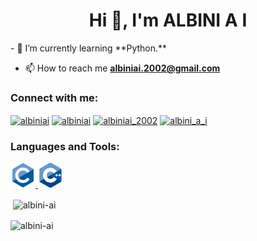 <h1 align="center">Hi 👋, I'm ALBINI A I</h1>
- 🌱 I’m currently learning **Python.**

- 📫 How to reach me **albiniai.2002@gmail.com**

<h3 align="left">Connect with me:</h3>
<p align="left">
<a href="https://linkedin.com/in/albiniai" target="blank"><img align="center" src="https://raw.githubusercontent.com/rahuldkjain/github-profile-readme-generator/master/src/images/icons/Social/linked-in-alt.svg" alt="albiniai" height="30" width="40" /></a>
<a href="https://www.codechef.com/users/albiniai" target="blank"><img align="center" src="https://cdn.jsdelivr.net/npm/simple-icons@3.1.0/icons/codechef.svg" alt="albiniai" height="30" width="40" /></a>
<a href="https://www.hackerrank.com/albiniai_2002" target="blank"><img align="center" src="https://raw.githubusercontent.com/rahuldkjain/github-profile-readme-generator/master/src/images/icons/Social/hackerrank.svg" alt="albiniai_2002" height="30" width="40" /></a>
<a href="https://www.leetcode.com/albini_a_i" target="blank"><img align="center" src="https://raw.githubusercontent.com/rahuldkjain/github-profile-readme-generator/master/src/images/icons/Social/leet-code.svg" alt="albini_a_i" height="30" width="40" /></a>
</p>

<h3 align="left">Languages and Tools:</h3>
<p align="left"> <a href="https://www.cprogramming.com/" target="_blank" rel="noreferrer"> <img src="https://raw.githubusercontent.com/devicons/devicon/master/icons/c/c-original.svg" alt="c" width="40" height="40"/> </a> <a href="https://www.w3schools.com/cpp/" target="_blank" rel="noreferrer"> <img src="https://raw.githubusercontent.com/devicons/devicon/master/icons/cplusplus/cplusplus-original.svg" alt="cplusplus" width="40" height="40"/> </a> </p>

<p>&nbsp;<img align="center" src="https://github-readme-stats.vercel.app/api?username=albini-ai&show_icons=true&locale=en" alt="albini-ai" /></p>

<p><img align="center" src="https://github-readme-streak-stats.herokuapp.com/?user=albini-ai&" alt="albini-ai" /></p>
